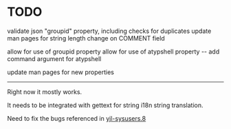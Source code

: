 TODO
====

validate json "groupid" property, including checks for duplicates
update man pages for string length change on COMMENT field

allow for use of groupid property
allow for use of atypshell property
-- add command argument for atypshell

update man pages for new properties

--------------------------------

Right now it mostly works.

It needs to be integrated with gettext for string i18n string
translation.

Need to fix the bugs referenced in
[yjl-sysusers.8](docs/yjl-sysusers.8.md#bugs)
